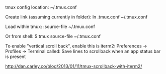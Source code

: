 tmux config location:
  ~/.tmux.conf

Create link (assuming currently in folder):
ln .tmux.conf ~/.tmux.conf

Load within tmux:
  :source-file ~/.tmux.conf

Or from shell:
  $ tmux source-file ~/.tmux.conf


To enable "vertical scroll back", enable this is iterm2:
Preferences -> Profiles -> Terminal called:
Save lines to scrollback when an app status bar is present

http://dan.carley.co/blog/2013/01/11/tmux-scrollback-with-iterm2/

